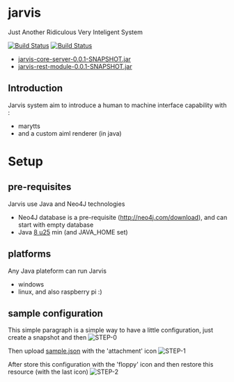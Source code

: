 jarvis
======

Just Another Ridiculous Very Inteligent System

[![Build Status](https://snap-ci.com/yroffin/jarvis/branch/master/build_image)](https://snap-ci.com/yroffin/jarvis/branch/master)
[![Build Status](https://travis-ci.org/yroffin/jarvis.svg?branch=master)](https://travis-ci.org/yroffin/jarvis)

- [jarvis-core-server-0.0.1-SNAPSHOT.jar](https://snap-ci.com/buildartifacts/green/52740/defaultPipeline/106/install/1/jarvis-core/jarvis-core-server/target/jarvis-core-server-0.0.1-SNAPSHOT.jar?archived=true)
- [jarvis-rest-module-0.0.1-SNAPSHOT.jar](https://snap-ci.com/buildartifacts/green/52740/defaultPipeline/106/install/1/jarvis-core/jarvis-rest-module/target/jarvis-rest-module-0.0.1-SNAPSHOT.jar?archived=true)


Introduction
------------

Jarvis system aim to introduce a human to machine interface capability with :
- marytts
- and a custom aiml renderer (in java)

Setup
======

pre-requisites
--------------

Jarvis use Java and Neo4J technologies
- Neo4J database is a pre-requisite (http://neo4j.com/download), and can start with empty database
- Java [8 u25](https://www.java.com/fr/download) min (and JAVA_HOME set)

platforms
---------

Any Java plateform can run Jarvis
- windows
- linux, and also raspberry pi :)

sample configuration
--------------------

This simple paragraph is a simple way to have a little configuration, just create a snapshot and then
![STEP-0](http://yroffin.github.io/jarvis/images/init/step-0.PNG)

Then upload [sample.json](https://snap-ci.com/buildartifacts/green/52740/defaultPipeline/106/install/1/jarvis-core/jarvis-core-server/src/test/resources/sample.json?archived=true) with the 'attachment' icon
![STEP-1](http://yroffin.github.io/jarvis/images/init/step-1.PNG)

After store this configuration with the 'floppy' icon
and then restore this resource (with the last icon)
![STEP-2](http://yroffin.github.io/jarvis/images/init/step-3.PNG)
